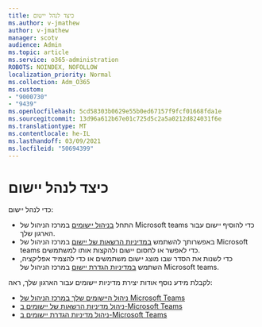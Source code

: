 ```yaml
---
title: כיצד לנהל יישום
ms.author: v-jmathew
author: v-jmathew
manager: scotv
audience: Admin
ms.topic: article
ms.service: o365-administration
ROBOTS: NOINDEX, NOFOLLOW
localization_priority: Normal
ms.collection: Adm_O365
ms.custom:
- "9000730"
- "9439"
ms.openlocfilehash: 5cd58303b0629e55b0ed67157f9fcf01668fda1e
ms.sourcegitcommit: 13d96a612b67e01c725d5c2a5a0212d824031f6e
ms.translationtype: MT
ms.contentlocale: he-IL
ms.lasthandoff: 03/09/2021
ms.locfileid: "50694399"
---
```

# <a name="how-to-manage-an-app"></a>כיצד לנהל יישום

כדי לנהל יישום:

- התחל [בניהול יישומים](https://admin.teams.microsoft.com/policies/manage-apps) במרכז הניהול של Microsoft teams כדי להוסיף יישום עבור הארגון שלך.
- באפשרותך להשתמש [במדיניות הרשאות של יישום](https://admin.teams.microsoft.com/policies/app-permission) במרכז הניהול של Microsoft teams כדי לאפשר או לחסום יישום ולהקצות אותו למשתמשים.
- כדי לשנות את הסדר שבו מוצג יישום משתמשים או כדי להצמיד אפליקציה, השתמש [במדיניות הגדרת יישום](https://admin.teams.microsoft.com/policies/app-setup) במרכז הניהול של Microsoft teams.

לקבלת מידע נוסף אודות יצירת מדיניות יישומים עבור הארגון שלך, ראה:

- [ניהול היישומים שלך במרכז הניהול של Microsoft Teams](https://docs.microsoft.com/MicrosoftTeams/manage-apps)
- [ניהול מדיניות הרשאות של יישומים ב-Microsoft Teams](https://docs.microsoft.com/microsoftteams/teams-app-permission-policies)
- [ניהול מדיניות הגדרת יישומים ב-Microsoft Teams](https://docs.microsoft.com/microsoftteams/teams-app-setup-policies)
